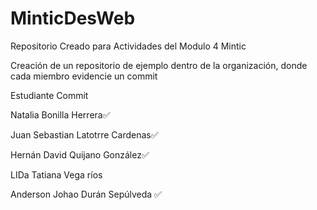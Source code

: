 # MinticDesWeb
Repositorio Creado para Actividades del Modulo 4 Mintic


Creación de un repositorio de ejemplo dentro de la organización, donde cada miembro evidencie un commit

Estudiante	Commit

Natalia Bonilla Herrera✅

Juan Sebastian Latotrre Cardenas✅

Hernán David Quijano González✅

LIDa Tatiana Vega ríos

Anderson Johao Durán Sepúlveda  ✅
